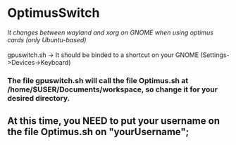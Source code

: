 # OptimusSwitch
<i>It changes between wayland and xorg on GNOME when using optimus cards (only Ubuntu-based)</i> <br><br>
gpuswitch.sh -> It should be binded to a shortcut on your GNOME (Settings->Devices->Keyboard)
<h3> The file gpuswitch.sh will call the file Optimus.sh at /home/$USER/Documents/workspace, so change it for your desired directory.</h3>
<h2> At this time, you NEED to put your username on the file Optimus.sh on "yourUsername"; </h2>

